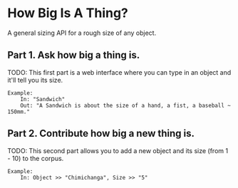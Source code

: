 # How Big Is A Thing?

A general sizing API for a rough size of any object.


## Part 1. Ask how big a thing is.

TODO: This first part is a web interface where you can type in an object and it'll tell you its size.

    Example:
        In: "Sandwich"
        Out: "A Sandwich is about the size of a hand, a fist, a baseball ~ 150mm."


## Part 2. Contribute how big a new thing is.

TODO: This second part allows you to add a new object and its size (from 1 - 10) to the corpus.

    Example:
        In: Object >> "Chimichanga", Size >> "5"

